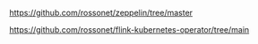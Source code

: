 https://github.com/rossonet/zeppelin/tree/master

https://github.com/rossonet/flink-kubernetes-operator/tree/main


